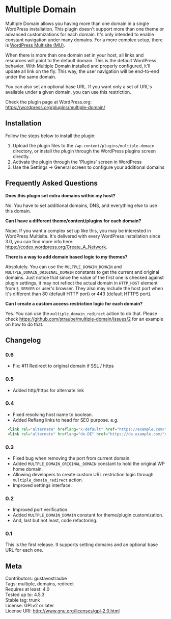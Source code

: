 # Multiple Domain

Multiple Domain allows you having more than one domain in a single WordPress installation. This plugin doesn't support 
more than one theme or advanced customizations for each domain. It's only intended to enable constant navigation under 
many domains. For a more complex setup, there is 
[WordPress Multisite (MU)](https://codex.wordpress.org/Create_A_Network).

When there is more than one domain set in your host, all links and resources will point to the default domain. This is 
the default WordPress behavior. With Multiple Domain installed and properly configured, it'll update all link on the 
fly. This way, the user navigation will be end-to-end under the same domain.

You can also set an optional base URL. If you want only a set of URL's available under a given domain, you can use this 
restriction.

Check the plugin page at WordPress.org: https://wordpress.org/plugins/multiple-domain/

## Installation

Follow the steps below to install the plugin:

1. Upload the plugin files to the `/wp-content/plugins/multiple-domain` directory, or install the plugin through the 
    WordPress plugins screen directly.
2. Activate the plugin through the 'Plugins' screen in WordPress
3. Use the Settings -> General screen to configure your additional domains

## Frequently Asked Questions

**Does this plugin set extra domains within my host?**

No. You have to set additional domains, DNS, and everything else to use this domain.

**Can I have a different theme/content/plugins for each domain?**

Nope. If you want a complex set up like this, you may be interested in WordPress Multisite. It's delivered with every 
WordPress installation since 3.0, you can find more info here: https://codex.wordpress.org/Create_A_Network.

**There is a way to add domain based logic to my themes?**

Absolutely. You can use the `MULTPLE_DOMAIN_DOMAIN` and `MULTPLE_DOMAIN_ORIGINAL_DOMAIN` constants to get the current 
and original domains. Just notice that since the value of the first one is checked against plugin settings, it may not 
reflect the actual domain in `HTTP_HOST` element from `$_SERVER` or user's browser. They also may include the host port 
when it's different than 80 (default HTTP port) or 443 (default HTTPS port).

**Can I create a custom access restriction logic for each domain?**

Yes. You can use the `multiple_domain_redirect` action to do that. Please check 
https://github.com/straube/multiple-domain/issues/2 for an example on how to do that.

## Changelog

### 0.6 
* Fix: #11 Redirect to original domain if SSL / https 

### 0.5 
* Added http/https for alternate link

### 0.4

* Fixed resolving host name to boolean.
* Added Reflang links to head for SEO purpose.
e.g. 
```html
 <link rel="alternate" hreflang="x-default" href="https://example.com/">
 <link rel="alternate" hreflang="de-DE" href="https://de.example.com/">
```

### 0.3

* Fixed bug when removing the port from current domain.
* Added `MULTPLE_DOMAIN_ORIGINAL_DOMAIN` constant to hold the original WP home domain.
* Allowing developers to create custom URL restriction logic through `multiple_domain_redirect` action.
* Improved settings interface.

### 0.2

* Improved port verification.
* Added `MULTPLE_DOMAIN_DOMAIN` constant for theme/plugin customization.
* And, last but not least, code refactoring.

### 0.1

This is the first release. It supports setting domains and an optional base URL for each one.

## Meta

Contributors: gustavostraube  
Tags: multiple, domains, redirect  
Requires at least: 4.0  
Tested up to: 4.5.3  
Stable tag: trunk  
License: GPLv2 or later  
License URI: http://www.gnu.org/licenses/gpl-2.0.html  
